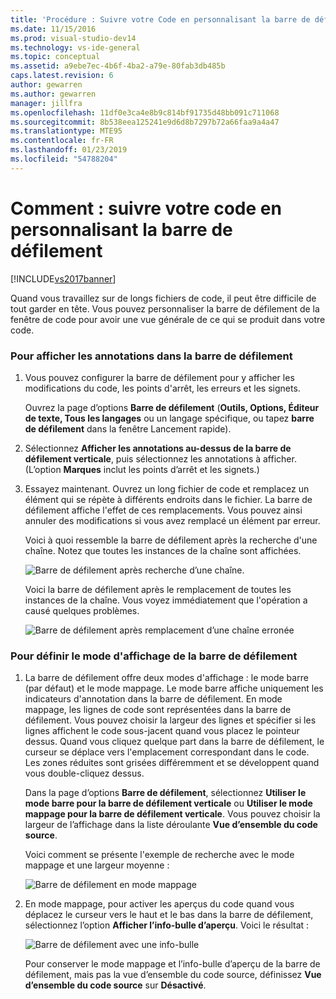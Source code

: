 ```yaml
---
title: 'Procédure : Suivre votre Code en personnalisant la barre de défilement | Microsoft Docs'
ms.date: 11/15/2016
ms.prod: visual-studio-dev14
ms.technology: vs-ide-general
ms.topic: conceptual
ms.assetid: a9ebe7ec-4b6f-4ba2-a79e-80fab3db485b
caps.latest.revision: 6
author: gewarren
ms.author: gewarren
manager: jillfra
ms.openlocfilehash: 11df0e3ca4e8b9c814bf91735d48bb091c711068
ms.sourcegitcommit: 8b538eea125241e9d6d8b7297b72a66faa9a4a47
ms.translationtype: MTE95
ms.contentlocale: fr-FR
ms.lasthandoff: 01/23/2019
ms.locfileid: "54788204"
---
```

# <a name="how-to-track-your-code-by-customizing-the-scrollbar"></a>Comment : suivre votre code en personnalisant la barre de défilement
[!INCLUDE[vs2017banner](../includes/vs2017banner.md)]

Quand vous travaillez sur de longs fichiers de code, il peut être difficile de tout garder en tête. Vous pouvez personnaliser la barre de défilement de la fenêtre de code pour avoir une vue générale de ce qui se produit dans votre code.  
  
### <a name="to-show-annotations-on-the-scroll-bar"></a>Pour afficher les annotations dans la barre de défilement  
  
1.  Vous pouvez configurer la barre de défilement pour y afficher les modifications du code, les points d'arrêt, les erreurs et les signets.  
  
     Ouvrez la page d’options **Barre de défilement** (**Outils, Options, Éditeur de texte, Tous les langages** ou un langage spécifique, ou tapez **barre de défilement** dans la fenêtre Lancement rapide).  
  
2.  Sélectionnez **Afficher les annotations au-dessus de la barre de défilement verticale**, puis sélectionnez les annotations à afficher. (L’option **Marques** inclut les points d’arrêt et les signets.)  
  
3.  Essayez maintenant. Ouvrez un long fichier de code et remplacez un élément qui se répète à différents endroits dans le fichier. La barre de défilement affiche l'effet de ces remplacements. Vous pouvez ainsi annuler des modifications si vous avez remplacé un élément par erreur.  
  
     Voici à quoi ressemble la barre de défilement après la recherche d'une chaîne. Notez que toutes les instances de la chaîne sont affichées.  
  
     ![Barre de défilement après recherche d’une chaîne.](../ide/media/enhancedscrollbarsearch.png "EnhancedScrollbarSearch")  
  
     Voici la barre de défilement après le remplacement de toutes les instances de la chaîne. Vous voyez immédiatement que l'opération a causé quelques problèmes.  
  
     ![Barre de défilement après remplacement d’une chaîne erronée](../ide/media/enhancedscrollbarreplace.png "EnhancedScrollbarReplace")  
  
### <a name="to-set-the-display-mode-for-the-scroll-bar"></a>Pour définir le mode d'affichage de la barre de défilement  
  
1.  La barre de défilement offre deux modes d'affichage : le mode barre (par défaut) et le mode mappage. Le mode barre affiche uniquement les indicateurs d'annotation dans la barre de défilement. En mode mappage, les lignes de code sont représentées dans la barre de défilement. Vous pouvez choisir la largeur des lignes et spécifier si les lignes affichent le code sous-jacent quand vous placez le pointeur dessus. Quand vous cliquez quelque part dans la barre de défilement, le curseur se déplace vers l'emplacement correspondant dans le code. Les zones réduites sont grisées différemment et se développent quand vous double-cliquez dessus.  
  
     Dans la page d’options **Barre de défilement**, sélectionnez **Utiliser le mode barre pour la barre de défilement verticale** ou **Utiliser le mode mappage pour la barre de défilement verticale**. Vous pouvez choisir la largeur de l’affichage dans la liste déroulante **Vue d’ensemble du code source**.  
  
     Voici comment se présente l'exemple de recherche avec le mode mappage et une largeur moyenne :  
  
     ![Barre de défilement en mode mappage](../ide/media/enhancedscrollbar.png "EnhancedScrollbar")  
  
2.  En mode mappage, pour activer les aperçus du code quand vous déplacez le curseur vers le haut et le bas dans la barre de défilement, sélectionnez l’option **Afficher l’info-bulle d’aperçu**. Voici le résultat :  
  
     ![Barre de défilement avec une info-bulle](../ide/media/enhancedscrollbarsearchtooltip.png "EnhancedScrollbarSearchTooltip")  
  
     Pour conserver le mode mappage et l’info-bulle d’aperçu de la barre de défilement, mais pas la vue d’ensemble du code source, définissez **Vue d’ensemble du code source** sur **Désactivé**.
